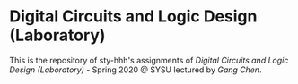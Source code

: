 # Digital Circuits and Logic Design (Laboratory)

This is the repository of sty-hhh's assignments of *Digital Circuits and Logic Design (Laboratory)* - Spring 2020 @ SYSU lectured by *Gang Chen*.
